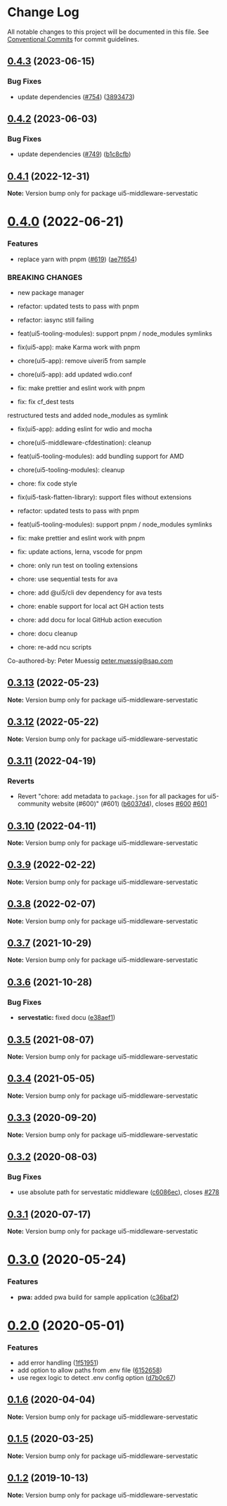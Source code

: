 # Change Log

All notable changes to this project will be documented in this file.
See [Conventional Commits](https://conventionalcommits.org) for commit guidelines.

## [0.4.3](https://github.com/ui5-community/ui5-ecosystem-showcase/compare/ui5-middleware-servestatic@0.4.2...ui5-middleware-servestatic@0.4.3) (2023-06-15)


### Bug Fixes

* update dependencies ([#754](https://github.com/ui5-community/ui5-ecosystem-showcase/issues/754)) ([3893473](https://github.com/ui5-community/ui5-ecosystem-showcase/commit/389347300795cfed881dc8be72eeb59d1bf45fff))





## [0.4.2](https://github.com/ui5-community/ui5-ecosystem-showcase/compare/ui5-middleware-servestatic@0.4.1...ui5-middleware-servestatic@0.4.2) (2023-06-03)

### Bug Fixes

- update dependencies ([#749](https://github.com/ui5-community/ui5-ecosystem-showcase/issues/749)) ([b1c8cfb](https://github.com/ui5-community/ui5-ecosystem-showcase/commit/b1c8cfb4da1dcd0ae91bee181f539684d767d067))

## [0.4.1](https://github.com/ui5-community/ui5-ecosystem-showcase/compare/ui5-middleware-servestatic@0.4.0...ui5-middleware-servestatic@0.4.1) (2022-12-31)

**Note:** Version bump only for package ui5-middleware-servestatic

# [0.4.0](https://github.com/ui5-community/ui5-ecosystem-showcase/compare/ui5-middleware-servestatic@0.3.13...ui5-middleware-servestatic@0.4.0) (2022-06-21)

### Features

- replace yarn with pnpm ([#619](https://github.com/ui5-community/ui5-ecosystem-showcase/issues/619)) ([ae7f654](https://github.com/ui5-community/ui5-ecosystem-showcase/commit/ae7f6544f010d4b97c8a4db28ea89d01389b5fb5))

### BREAKING CHANGES

- new package manager

- refactor: updated tests to pass with pnpm

- refactor: iasync still failing

- feat(ui5-tooling-modules): support pnpm / node_modules symlinks

- fix(ui5-app): make Karma work with pnpm

- chore(ui5-app): remove uiveri5 from sample

- chore(ui5-app): add updated wdio.conf

- fix: make prettier and eslint work with pnpm

- fix: fix cf_dest tests

restructured tests and added node_modules as symlink

- fix(ui5-app): adding eslint for wdio and mocha

- chore(ui5-middleware-cfdestination): cleanup

- feat(ui5-tooling-modules): add bundling support for AMD

- chore(ui5-tooling-modules): cleanup

- chore: fix code style

- fix(ui5-task-flatten-library): support files without extensions

- refactor: updated tests to pass with pnpm

- feat(ui5-tooling-modules): support pnpm / node_modules symlinks

- fix: make prettier and eslint work with pnpm

- fix: update actions, lerna, vscode for pnpm

- chore: only run test on tooling extensions

- chore: use sequential tests for ava

- chore: add @ui5/cli dev dependency for ava tests

- chore: enable support for local act GH action tests

- chore: add docu for local GitHub action execution

- chore: docu cleanup

- chore: re-add ncu scripts

Co-authored-by: Peter Muessig <peter.muessig@sap.com>

## [0.3.13](https://github.com/ui5-community/ui5-ecosystem-showcase/compare/ui5-middleware-servestatic@0.3.12...ui5-middleware-servestatic@0.3.13) (2022-05-23)

**Note:** Version bump only for package ui5-middleware-servestatic

## [0.3.12](https://github.com/ui5-community/ui5-ecosystem-showcase/compare/ui5-middleware-servestatic@0.3.11...ui5-middleware-servestatic@0.3.12) (2022-05-22)

**Note:** Version bump only for package ui5-middleware-servestatic

## [0.3.11](https://github.com/ui5-community/ui5-ecosystem-showcase/compare/ui5-middleware-servestatic@0.3.10...ui5-middleware-servestatic@0.3.11) (2022-04-19)

### Reverts

- Revert "chore: add metadata to `package.json` for all packages for ui5-community website (#600)" (#601) ([b6037d4](https://github.com/ui5-community/ui5-ecosystem-showcase/commit/b6037d4d397275ad2d83e7f18415c45a878c76bf)), closes [#600](https://github.com/ui5-community/ui5-ecosystem-showcase/issues/600) [#601](https://github.com/ui5-community/ui5-ecosystem-showcase/issues/601)

## [0.3.10](https://github.com/ui5-community/ui5-ecosystem-showcase/compare/ui5-middleware-servestatic@0.3.9...ui5-middleware-servestatic@0.3.10) (2022-04-11)

**Note:** Version bump only for package ui5-middleware-servestatic

## [0.3.9](https://github.com/ui5-community/ui5-ecosystem-showcase/compare/ui5-middleware-servestatic@0.3.8...ui5-middleware-servestatic@0.3.9) (2022-02-22)

**Note:** Version bump only for package ui5-middleware-servestatic

## [0.3.8](https://github.com/ui5-community/ui5-ecosystem-showcase/compare/ui5-middleware-servestatic@0.3.7...ui5-middleware-servestatic@0.3.8) (2022-02-07)

**Note:** Version bump only for package ui5-middleware-servestatic

## [0.3.7](https://github.com/ui5-community/ui5-ecosystem-showcase/compare/ui5-middleware-servestatic@0.3.6...ui5-middleware-servestatic@0.3.7) (2021-10-29)

**Note:** Version bump only for package ui5-middleware-servestatic

## [0.3.6](https://github.com/ui5-community/ui5-ecosystem-showcase/compare/ui5-middleware-servestatic@0.3.5...ui5-middleware-servestatic@0.3.6) (2021-10-28)

### Bug Fixes

- **servestatic:** fixed docu ([e38aef1](https://github.com/ui5-community/ui5-ecosystem-showcase/commit/e38aef160b08a25579ee28a7e9e86e8cf1758065))

## [0.3.5](https://github.com/ui5-community/ui5-ecosystem-showcase/compare/ui5-middleware-servestatic@0.3.4...ui5-middleware-servestatic@0.3.5) (2021-08-07)

**Note:** Version bump only for package ui5-middleware-servestatic

## [0.3.4](https://github.com/ui5-community/ui5-ecosystem-showcase/compare/ui5-middleware-servestatic@0.3.3...ui5-middleware-servestatic@0.3.4) (2021-05-05)

**Note:** Version bump only for package ui5-middleware-servestatic

## [0.3.3](https://github.com/petermuessig/ui5-ecosystem-showcase/compare/ui5-middleware-servestatic@0.3.2...ui5-middleware-servestatic@0.3.3) (2020-09-20)

**Note:** Version bump only for package ui5-middleware-servestatic

## [0.3.2](https://github.com/petermuessig/ui5-ecosystem-showcase/compare/ui5-middleware-servestatic@0.3.1...ui5-middleware-servestatic@0.3.2) (2020-08-03)

### Bug Fixes

- use absolute path for servestatic middleware ([c6086ec](https://github.com/petermuessig/ui5-ecosystem-showcase/commit/c6086ec057411188b240e722e751a0341c70647a)), closes [#278](https://github.com/petermuessig/ui5-ecosystem-showcase/issues/278)

## [0.3.1](https://github.com/petermuessig/ui5-ecosystem-showcase/compare/ui5-middleware-servestatic@0.3.0...ui5-middleware-servestatic@0.3.1) (2020-07-17)

**Note:** Version bump only for package ui5-middleware-servestatic

# [0.3.0](https://github.com/petermuessig/ui5-ecosystem-showcase/compare/ui5-middleware-servestatic@0.2.0...ui5-middleware-servestatic@0.3.0) (2020-05-24)

### Features

- **pwa:** added pwa build for sample application ([c36baf2](https://github.com/petermuessig/ui5-ecosystem-showcase/commit/c36baf24ed93e4e3634374c7ddcd426b8818876f))

# [0.2.0](https://github.com/petermuessig/ui5-ecosystem-showcase/compare/ui5-middleware-servestatic@0.1.6...ui5-middleware-servestatic@0.2.0) (2020-05-01)

### Features

- add error handling ([1f51951](https://github.com/petermuessig/ui5-ecosystem-showcase/commit/1f519513f7989f6640f593666cfe9d45f68643a1))
- add option to allow paths from .env file ([6152658](https://github.com/petermuessig/ui5-ecosystem-showcase/commit/615265803985c6ed8fd9f6bf785a9eccc42e6fb2))
- use regex logic to detect .env config option ([d7b0c67](https://github.com/petermuessig/ui5-ecosystem-showcase/commit/d7b0c6713343ae80f7115dd7b5cce8382dfb64d6))

## [0.1.6](https://github.com/petermuessig/ui5-ecosystem-showcase/compare/ui5-middleware-servestatic@0.1.5...ui5-middleware-servestatic@0.1.6) (2020-04-04)

**Note:** Version bump only for package ui5-middleware-servestatic

## [0.1.5](https://github.com/petermuessig/ui5-ecosystem-showcase/compare/ui5-middleware-servestatic@0.1.4...ui5-middleware-servestatic@0.1.5) (2020-03-25)

**Note:** Version bump only for package ui5-middleware-servestatic

## [0.1.2](https://github.com/petermuessig/ui5-ecosystem-showcase/compare/ui5-middleware-servestatic@0.1.1...ui5-middleware-servestatic@0.1.2) (2019-10-13)

**Note:** Version bump only for package ui5-middleware-servestatic
